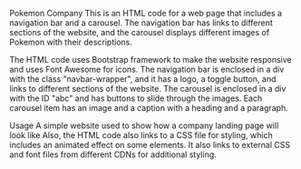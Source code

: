 Pokemon Company
This is an HTML code for a web page that includes a navigation bar and a carousel. The navigation bar has links to different sections of the website, and the carousel displays different images of Pokemon with their descriptions.

The HTML code uses Bootstrap framework to make the website responsive and uses Font Awesome for icons. The navigation bar is enclosed in a div with the class "navbar-wrapper", and it has a logo, a toggle button, and links to different sections of the website. The carousel is enclosed in a div with the ID "abc" and has buttons to slide through the images. Each carousel item has an image and a caption with a heading and a paragraph.

Usage
A simple website used to show how a company landing page will look like 
Also, the HTML code also links to a CSS file for styling, which includes an animated effect on some elements. It also links to external CSS and font files from different CDNs for additional styling.
